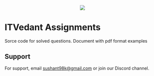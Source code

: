 <h1 align="center">
    <img src="https://readme-typing-svg.herokuapp.com/?font=Righteous&size=35&center=true&vCenter=true&width=500&height=70&duration=4000&lines=Hi+There!+👋;+This+is+ITVedatnt's+section;" />
</h1>

# ITVedant Assignments

Sorce code for solved questions. Document with pdf format examples


## Support

For support, email sushant98k@gmail.com or join our Discord channel.

